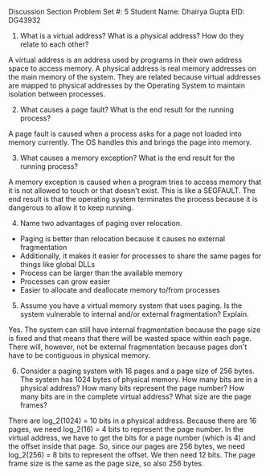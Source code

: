 Discussion Section Problem Set #: 5
Student Name: Dhairya Gupta
EID: DG43932

1. What is a virtual address? What is a physical address? How do they relate to each other?


A virtual address is an address used by programs in their own address space to access memory. A physical address is real memory addresses on the main memory of the system. They are related because virtual addresses are mapped to physical addresses by the Operating System to maintain isolation between processes.


2. What causes a page fault? What is the end result for the running process?

A page fault is caused when a process asks for a page not loaded into memory currently. The OS handles this and brings the page into memory.


3. What causes a memory exception? What is the end result for the running process?

A memory exception is caused when a program tries to access memory that it is not allowed to touch or that doesn't exist. This is like a SEGFAULT. The end result is that the operating system terminates the process because it is dangerous to allow it to keep running.


4. Name two advantages of paging over relocation.

- Paging is better than relocation because it causes no external fragmentation
- Additionally, it makes it easier for processes to share the same pages for things like global DLLs
- Process can be larger than the available memory
- Processes can grow easier
- Easier to allocate and deallocate memory to/from processes


5. Assume you have a virtual memory system that uses paging. Is the system vulnerable to internal and/or external fragmentation? Explain.

Yes. The system can still have internal fragmentation because the page size is fixed and that means that there will be wasted space within each page. There will, however, not be external fragmentation because pages don't have to be contiguous in physical memory.


6. Consider a paging system with 16 pages and a page size of 256 bytes. The system has 1024 bytes of physical memory. How many bits are in a physical address? How many bits represent the page number? How many bits are in the complete virtual address? What size are the page frames?

There are log_2(1024) = 10 bits in a physical address. Because there are 16 pages, we need log_2(16) = 4 bits to represent the page number. In the virtual address, we have to get the bits for a page number (which is 4) and the offset inside that page. So, since our pages are 256 bytes, we need log_2(256) = 8 bits to represent the offset. We then need 12 bits. The page frame size is the same as the page size, so also 256 bytes.
